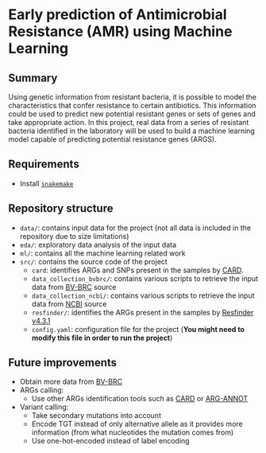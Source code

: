 # Early prediction of Antimicrobial Resistance (AMR) using Machine Learning

## Summary

Using genetic information from resistant bacteria, it is possible to model the characteristics that confer resistance to certain antibiotics. This information could be used to predict new potential resistant genes or sets of genes and take appropriate action. In this project, real data from a series of resistant bacteria identified in the laboratory will be used to build a machine learning model capable of predicting potential resistance genes (ARGS).

## Requirements

* Install [`snakemake`](https://snakemake.readthedocs.io/en/stable/getting_started/installation.html)

## Repository structure

* `data/`: contains input data for the project (not all data is included in the repository due to size limitations)
* `eda/`: exploratory data analysis of the input data
* `ml/`: contains all the machine learning related work
* `src/`: contains the source code of the project
    * `card`: identifies ARGs and SNPs present in the samples by [CARD](https://github.com/arpcard/rgi).
    * `data_collection_bvbrc/`: contains various scripts to retrieve the input data from [BV-BRC](https://www.bv-brc.org/) source
    * `data_collection_ncbi/`: contains various scripts to retrieve the input data from [NCBI](https://www.ncbi.nlm.nih.gov/) source
    * `resfinder/`: identifies the ARGs present in the samples by [Resfinder v4.3.1](https://bitbucket.org/genomicepidemiology/resfinder/src/master/src/resfinder/)
    * `config.yaml`: configuration file for the project (**You might need to modify this file in order to run the project**)

## Future improvements

* Obtain more data from [BV-BRC](https://www.bv-brc.org/)
* ARGs calling:
    * Use other ARGs identification tools such as [CARD](https://card.mcmaster.ca/) or [ARG-ANNOT](https://omictools.com/arg-annot-tool)
* Variant calling:
    * Take secondary mutations into account
    * Encode TGT instead of only alternative allele as it provides more information (from what nucleotides the mutation comes from)
    * Use one-hot-encoded instead of label encoding